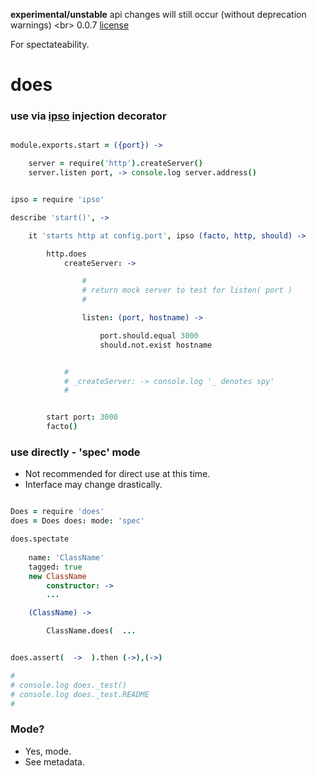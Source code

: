 **experimental/unstable** api changes will still occur (without deprecation warnings) <br\>
0.0.7 [license](./license)



For spectateability.


does
====

### use via [ipso](https://github.com/nomilous/ipso/tree/master) injection decorator


```coffee

module.exports.start = ({port}) -> 

    server = require('http').createServer()
    server.listen port, -> console.log server.address()

```
```coffee

ipso = require 'ipso'

describe 'start()', ->

    it 'starts http at config.port', ipso (facto, http, should) ->

        http.does 
            createServer: ->

                #
                # return mock server to test for listen( port )
                #

                listen: (port, hostname) -> 

                    port.should.equal 3000
                    should.not.exist hostname


            #
            # _createServer: -> console.log '_ denotes spy'
            # 


        start port: 3000
        facto()

```

### use directly - 'spec' mode

* Not recommended for direct use at this time.
* Interface may change drastically.

```coffee

Does = require 'does' 
does = Does does: mode: 'spec'

does.spectate 
    
    name: 'ClassName'
    tagged: true
    new ClassName
        constructor: ->
        ...

    (ClassName) -> 

        ClassName.does(  ... 


does.assert(  ->  ).then (->),(->)

#
# console.log does._test()
# console.log does._test.README
#

```


### Mode? 

* Yes, mode.
* See metadata.

